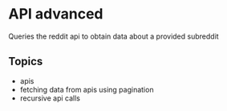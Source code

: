 # API advanced

Queries the reddit api to obtain data about a provided subreddit

## Topics
- apis
- fetching data from apis using pagination
- recursive api calls
